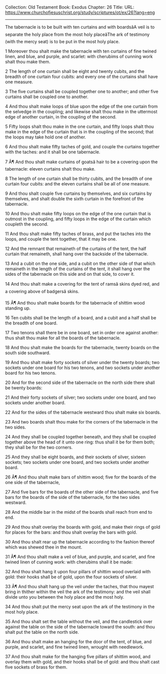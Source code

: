 Collection: Old Testament
Book: Exodus
Chapter: 26
Title: 
URL: https://www.churchofjesuschrist.org/study/scriptures/ot/ex/26?lang=eng

---

The tabernacle is to be built with ten curtains and with boardsâA veil is to separate the holy place from the most holy placeâThe ark of testimony (with the mercy seat) is to be put in the most holy place.

1 Moreover thou shalt make the tabernacle with ten curtains of fine twined linen, and blue, and purple, and scarlet: with cherubims of cunning work shalt thou make them.

2 The length of one curtain shall be eight and twenty cubits, and the breadth of one curtain four cubits: and every one of the curtains shall have one measure.

3 The five curtains shall be coupled together one to another; and other five curtains shall be coupled one to another.

4 And thou shalt make loops of blue upon the edge of the one curtain from the selvedge in the coupling; and likewise shalt thou make in the uttermost edge of another curtain, in the coupling of the second.

5 Fifty loops shalt thou make in the one curtain, and fifty loops shalt thou make in the edge of the curtain that is in the coupling of the second; that the loops may take hold one of another.

6 And thou shalt make fifty taches of gold, and couple the curtains together with the taches: and it shall be one tabernacle.

7 Â¶ And thou shalt make curtains of goatsâ hair to be a covering upon the tabernacle: eleven curtains shalt thou make.

8 The length of one curtain shall be thirty cubits, and the breadth of one curtain four cubits: and the eleven curtains shall be all of one measure.

9 And thou shalt couple five curtains by themselves, and six curtains by themselves, and shalt double the sixth curtain in the forefront of the tabernacle.

10 And thou shalt make fifty loops on the edge of the one curtain that is outmost in the coupling, and fifty loops in the edge of the curtain which coupleth the second.

11 And thou shalt make fifty taches of brass, and put the taches into the loops, and couple the tent together, that it may be one.

12 And the remnant that remaineth of the curtains of the tent, the half curtain that remaineth, shall hang over the backside of the tabernacle.

13 And a cubit on the one side, and a cubit on the other side of that which remaineth in the length of the curtains of the tent, it shall hang over the sides of the tabernacle on this side and on that side, to cover it.

14 And thou shalt make a covering for the tent of ramsâ skins dyed red, and a covering above of badgersâ skins.

15 Â¶ And thou shalt make boards for the tabernacle of shittim wood standing up.

16 Ten cubits shall be the length of a board, and a cubit and a half shall be the breadth of one board.

17 Two tenons shall there be in one board, set in order one against another: thus shalt thou make for all the boards of the tabernacle.

18 And thou shalt make the boards for the tabernacle, twenty boards on the south side southward.

19 And thou shalt make forty sockets of silver under the twenty boards; two sockets under one board for his two tenons, and two sockets under another board for his two tenons.

20 And for the second side of the tabernacle on the north side there shall be twenty boards:

21 And their forty sockets of silver; two sockets under one board, and two sockets under another board.

22 And for the sides of the tabernacle westward thou shalt make six boards.

23 And two boards shalt thou make for the corners of the tabernacle in the two sides.

24 And they shall be coupled together beneath, and they shall be coupled together above the head of it unto one ring: thus shall it be for them both; they shall be for the two corners.

25 And they shall be eight boards, and their sockets of silver, sixteen sockets; two sockets under one board, and two sockets under another board.

26 Â¶ And thou shalt make bars of shittim wood; five for the boards of the one side of the tabernacle,

27 And five bars for the boards of the other side of the tabernacle, and five bars for the boards of the side of the tabernacle, for the two sides westward.

28 And the middle bar in the midst of the boards shall reach from end to end.

29 And thou shalt overlay the boards with gold, and make their rings of gold for places for the bars: and thou shalt overlay the bars with gold.

30 And thou shalt rear up the tabernacle according to the fashion thereof which was shewed thee in the mount.

31 Â¶ And thou shalt make a veil of blue, and purple, and scarlet, and fine twined linen of cunning work: with cherubims shall it be made:

32 And thou shalt hang it upon four pillars of shittim wood overlaid with gold: their hooks shall be of gold, upon the four sockets of silver.

33 Â¶ And thou shalt hang up the veil under the taches, that thou mayest bring in thither within the veil the ark of the testimony: and the veil shall divide unto you between the holy place and the most holy.

34 And thou shalt put the mercy seat upon the ark of the testimony in the most holy place.

35 And thou shalt set the table without the veil, and the candlestick over against the table on the side of the tabernacle toward the south: and thou shalt put the table on the north side.

36 And thou shalt make an hanging for the door of the tent, of blue, and purple, and scarlet, and fine twined linen, wrought with needlework.

37 And thou shalt make for the hanging five pillars of shittim wood, and overlay them with gold, and their hooks shall be of gold: and thou shalt cast five sockets of brass for them.
